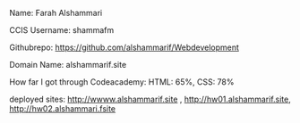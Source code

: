 Name: Farah Alshammari

CCIS Username: shammafm

Githubrepo: https://github.com/alshammarif/Webdevelopment

Domain Name: alshammarif.site

How far I got through Codeacademy: HTML: 65%, CSS: 78%

deployed sites: http://wwww.alshammarif.site , http://hw01.alshammarif.site, http://hw02.alshammari.fsite
